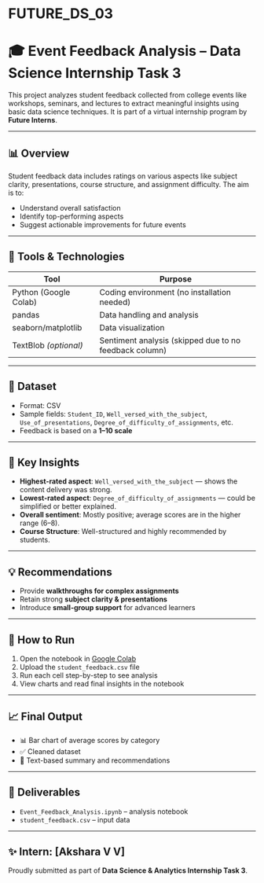 # FUTURE_DS_03
# 🎓 Event Feedback Analysis – Data Science Internship Task 3

This project analyzes student feedback collected from college events like workshops, seminars, and lectures to extract meaningful insights using basic data science techniques. It is part of a virtual internship program by **Future Interns**.

---

## 📊 Overview

Student feedback data includes ratings on various aspects like subject clarity, presentations, course structure, and assignment difficulty. The aim is to:

- Understand overall satisfaction
- Identify top-performing aspects
- Suggest actionable improvements for future events

---

## 🧰 Tools & Technologies

| Tool          | Purpose                            |
|---------------|-------------------------------------|
| Python (Google Colab) | Coding environment (no installation needed) |
| pandas        | Data handling and analysis         |
| seaborn/matplotlib | Data visualization            |
| TextBlob *(optional)* | Sentiment analysis (skipped due to no feedback column) |

---

## 📁 Dataset

- Format: CSV
- Sample fields: `Student_ID`, `Well_versed_with_the_subject`, `Use_of_presentations`, `Degree_of_difficulty_of_assignments`, etc.
- Feedback is based on a **1–10 scale**

---

## 🧠 Key Insights

- **Highest-rated aspect**: `Well_versed_with_the_subject` — shows the content delivery was strong.
- **Lowest-rated aspect**: `Degree_of_difficulty_of_assignments` — could be simplified or better explained.
- **Overall sentiment**: Mostly positive; average scores are in the higher range (6–8).
- **Course Structure**: Well-structured and highly recommended by students.

---

## 💡 Recommendations

- Provide **walkthroughs for complex assignments**
- Retain strong **subject clarity & presentations**
- Introduce **small-group support** for advanced learners

---

## 📌 How to Run

1. Open the notebook in [Google Colab](https://colab.research.google.com/)
2. Upload the `student_feedback.csv` file
3. Run each cell step-by-step to see analysis
4. View charts and read final insights in the notebook

---

## 📈 Final Output

- 📊 Bar chart of average scores by category
- ✅ Cleaned dataset
- 📝 Text-based summary and recommendations

---

## 📁 Deliverables

- `Event_Feedback_Analysis.ipynb` – analysis notebook
- `student_feedback.csv` – input data


---

## ✨ Intern: [Akshara V V]
Proudly submitted as part of **Data Science & Analytics Internship Task 3**.

